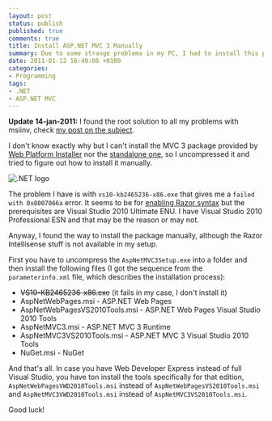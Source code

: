 ```yaml
---
layout: post
status: publish
published: true
comments: true
title: Install ASP.NET MVC 3 Manually
summary: Due to some strange problems in my PC, I had to install this package manually and this is applicable to many other installers
date: 2011-01-12 16:49:08 +0100
categories:
- Programming
tags:
- .NET
- ASP.NET MVC
---
```

**Update 14-jan-2011:** I found the root solution to all my problems with msiinv, check [my post on the subject](/2011/01/14/how-msiinv-saved-my-day/).

I don't know exactly why but I can't install the MVC 3 package provided by [Web Platform Installer](http://www.microsoft.com/web/downloads/platform.aspx) nor the [standalone one](http://www.microsoft.com/downloads/en/details.aspx?FamilyID=d2928bc1-f48c-4e95-a064-2a455a22c8f6), so I uncompressed it and tried to figure out how to install it manually.

![.NET logo](http://codelog.climens.net/files/2011/01/dotnetlogo.png)

The problem I have is with `vs10-kb2465236-x86.exe` that gives me a `failed with 0x8007066a` error. It seems to be for [enabling Razor syntax](http://support.microsoft.com/kb/2465236/en-us) but the prerequisites are Visual Studio 2010 Ultimate ENU. I have Visual Studio 2010 Professional ESN and that may be the reason or may not.

Anyway, I found the way to install the package manually, although the Razor Intellisense stuff is not available in my setup.

First you have to uncompress the `AspNetMVC3Setup.exe` into a folder and then install the following files (I got the sequence from the `parameterinfo.xml` file, which describes the installation process):

* <del>VS10-KB2465236-x86.exe</del> (it fails in my case, I don't install it)
* AspNetWebPages.msi - ASP.NET Web Pages
* AspNetWebPagesVS2010Tools.msi - ASP.NET Web Pages Visual Studio 2010 Tools
* AspNetMVC3.msi - ASP.NET MVC 3 Runtime
* AspNetMVC3VS2010Tools.msi - ASP.NET MVC 3 Visual Studio 2010 Tools
* NuGet.msi - NuGet

And that's all. In case you have Web Developer Express instead of full Visual Studio, you have ton install the tools specifically for that edition, `AspNetWebPagesVWD2010Tools.msi` instead of `AspNetWebPagesVS2010Tools.msi` and `AspNetMVC3VWD2010Tools.msi` instead of `AspNetMVC3VS2010Tools.msi`.

Good luck!